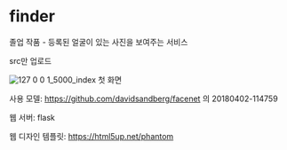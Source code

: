 # finder
졸업 작품 - 등록된 얼굴이 있는 사진을 보여주는 서비스

src만 업로드

![127 0 0 1_5000_index](https://user-images.githubusercontent.com/33820372/93913928-bbe06100-fd40-11ea-9be5-d1642cca5d0b.png)
첫 화면

사용 모델: https://github.com/davidsandberg/facenet 의 20180402-114759

웹 서버: flask

웹 디자인 템플릿: https://html5up.net/phantom
